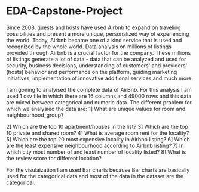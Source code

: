 # EDA-Capstone-Project

Since 2008, guests and hosts have used Airbnb to expand on traveling possibilities and present a more unique, personalized way of experiencing the world. Today, Airbnb became one of a kind service that is used and recognized by the whole world. Data analysis on millions of listings provided through Airbnb is a crucial factor for the company. These millions of listings generate a lot of data - data that can be analyzed and used for security, business decisions, understanding of customers' and providers' (hosts) behavior and performance on the platform, guiding marketing initiatives, implementation of innovative additional services and much more.

I am goning to analyised the complete data of AirBnb. For this analysis I am used 1 csv file in which there are 16 columns and 49000 rows and this data are mixed between categorical and numeric data.
The different problem for which we analysied the data are:
1] What are unique values for room and neighbourhood_group?

2] Which are the top 10 apartment/houses in the list?
3] Which are the top 10 private and shared room?
4] What is average room rent for the locality?
5] Which are the top 20 most expensive locality in Airbnb listing?
6] Which are the least expensive neighbourhood according to Airbnb listing?
7] In which city most number of and least number of locality listed?
8] What is the review score for different location?

For the visulaization I am used Bar charts because Bar charts are basically used for the categorical data and most of the data in the dataset are the categorical.
